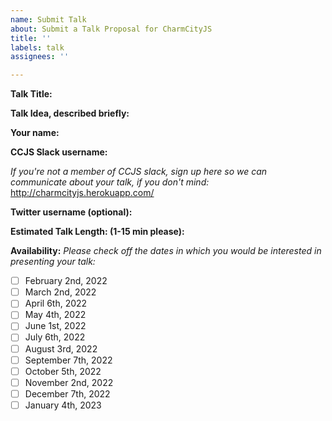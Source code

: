 ```yaml
---
name: Submit Talk
about: Submit a Talk Proposal for CharmCityJS
title: ''
labels: talk
assignees: ''

---
```


<!--
Use the form below to submit a talk to CharmCityJS.  Please feel free to submit any talk idea you have so long as it has a loose association to Javascript or Javascript developers.  Talks could be anything from a new technology you are interested in, to a fun technology related personal project, to how to be a better developer. If you have talk related question please visit the #give-a-talk channel on our slack.

Once submitted our team of moderators will review your talk and notify you a few weeks before the event for which your talk is selected.  Talks should be between 1 and 15 minutes in length. Do not leave time at the end of your talk for a Q&A as we actively discourage that in favor of one on one Q&A time after your talk is over. Also, while we appreciate your submission for a talk, submission of the talk is not guarantee of acceptance.  Finally, CharmCityJS may record and distribute your talk and/or pictures of you and your talk and submitting your talk is acceptance of us doing so. Recordings/images, if made, will only ever be made freely available through CharmCityJs and never sold or otherwise distributed. Ping us via email (team@charmcityjs.com) or twitter (@charmcityjs) if you have questions.
-->

**Talk Title:** 

**Talk Idea, described briefly:** 

**Your name:** 

**CCJS Slack username:**

_If you're not a member of CCJS slack, sign up here so we can communicate about your talk, if you don't mind:_ http://charmcityjs.herokuapp.com/

**Twitter username (optional):** 

**Estimated Talk Length: (1-15 min please):** 

**Availability:**
_Please check off the dates in which you would be interested in presenting your talk:_

- [ ] February 2nd, 2022
- [ ] March 2nd, 2022
- [ ] April 6th, 2022
- [ ] May 4th, 2022
- [ ] June 1st, 2022
- [ ] July 6th, 2022
- [ ] August 3rd, 2022
- [ ] September 7th, 2022
- [ ] October 5th, 2022
- [ ] November 2nd, 2022
- [ ] December 7th, 2022
- [ ] January 4th, 2023
